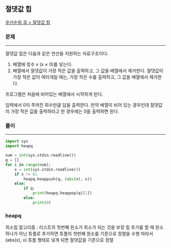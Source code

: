 ## 절댓값 힙

[우선순위 큐  > 절댓값 힙](https://www.acmicpc.net/problem/11286)

### 문제
---
절댓값 힙은 다음과 같은 연산을 지원하는 자료구조이다.

1. 배열에 정수 x (x ≠ 0)를 넣는다.
2. 배열에서 절댓값이 가장 작은 값을 출력하고, 그 값을 배열에서 제거한다. 절댓값이 가장 작은 값이 여러개일 때는, 가장 작은 수를 출력하고, 그 값을 배열에서 제거한다.

프로그램은 처음에 비어있는 배열에서 시작하게 된다.

입력에서 0이 주어진 회수만큼 답을 출력한다. 만약 배열이 비어 있는 경우인데 절댓값이 가장 작은 값을 출력하라고 한 경우에는 0을 출력하면 된다.

### 풀이
---
```python
import sys
import heapq

num = int(sys.stdin.readline())
q = []
for i in range(num):
    x = int(sys.stdin.readline())
    if x != 0:
        heapq.heappush(q, (abs(x), x))
    else:
        if q:
            print(heapq.heappop(q)[1])
        else:
            print(0)
```

### heapq
최소힙 알고리즘 : 리스트의 첫번째 원소가 최소가 되는 것을 보장
힙 추가를 할 때 원소 하나가 아닌 튜플로 추가하면 튜플의 첫번째 원소를 기준으로 정렬을 수행
따라서 (abs(x), x) 튜플 형태로 넣게 되면 절댓값을 기준으로 정렬